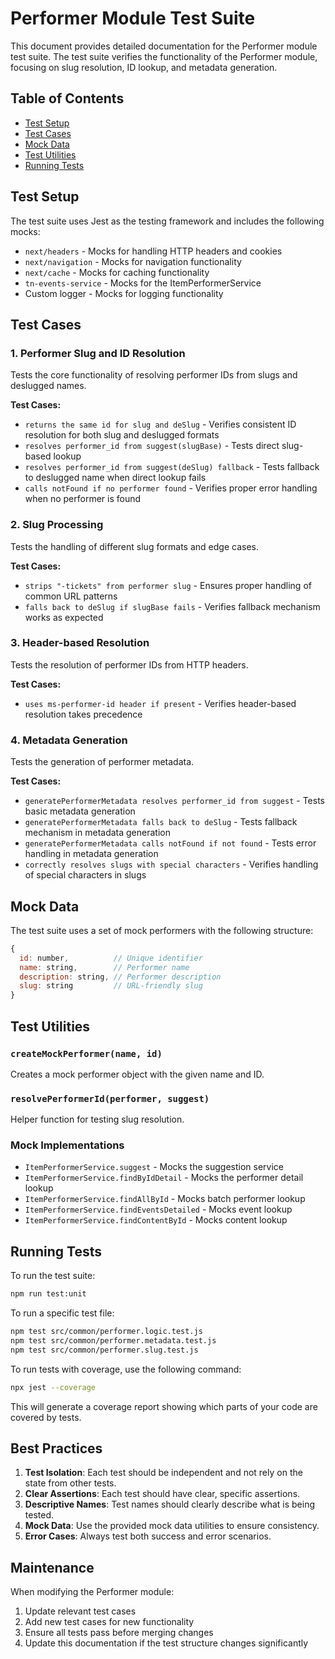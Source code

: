 # Performer Module Test Suite

This document provides detailed documentation for the Performer module test suite. The test suite verifies the functionality of the Performer module, focusing on slug resolution, ID lookup, and metadata generation.

## Table of Contents
- [Test Setup](#test-setup)
- [Test Cases](#test-cases)
- [Mock Data](#mock-data)
- [Test Utilities](#test-utilities)
- [Running Tests](#running-tests)

## Test Setup

The test suite uses Jest as the testing framework and includes the following mocks:

- `next/headers` - Mocks for handling HTTP headers and cookies
- `next/navigation` - Mocks for navigation functionality
- `next/cache` - Mocks for caching functionality
- `tn-events-service` - Mocks for the ItemPerformerService
- Custom logger - Mocks for logging functionality

## Test Cases

### 1. Performer Slug and ID Resolution

Tests the core functionality of resolving performer IDs from slugs and deslugged names.

**Test Cases:**
- `returns the same id for slug and deSlug` - Verifies consistent ID resolution for both slug and deslugged formats
- `resolves performer_id from suggest(slugBase)` - Tests direct slug-based lookup
- `resolves performer_id from suggest(deSlug) fallback` - Tests fallback to deslugged name when direct lookup fails
- `calls notFound if no performer found` - Verifies proper error handling when no performer is found

### 2. Slug Processing

Tests the handling of different slug formats and edge cases.

**Test Cases:**
- `strips "-tickets" from performer slug` - Ensures proper handling of common URL patterns
- `falls back to deSlug if slugBase fails` - Verifies fallback mechanism works as expected

### 3. Header-based Resolution

Tests the resolution of performer IDs from HTTP headers.

**Test Cases:**
- `uses ms-performer-id header if present` - Verifies header-based resolution takes precedence

### 4. Metadata Generation

Tests the generation of performer metadata.

**Test Cases:**
- `generatePerformerMetadata resolves performer_id from suggest` - Tests basic metadata generation
- `generatePerformerMetadata falls back to deSlug` - Tests fallback mechanism in metadata generation
- `generatePerformerMetadata calls notFound if not found` - Tests error handling in metadata generation
- `correctly resolves slugs with special characters` - Verifies handling of special characters in slugs

## Mock Data

The test suite uses a set of mock performers with the following structure:

```javascript
{
  id: number,          // Unique identifier
  name: string,        // Performer name
  description: string, // Performer description
  slug: string         // URL-friendly slug
}
```

## Test Utilities

### `createMockPerformer(name, id)`
Creates a mock performer object with the given name and ID.

### `resolvePerformerId(performer, suggest)`
Helper function for testing slug resolution.

### Mock Implementations

- `ItemPerformerService.suggest` - Mocks the suggestion service
- `ItemPerformerService.findByIdDetail` - Mocks the performer detail lookup
- `ItemPerformerService.findAllById` - Mocks batch performer lookup
- `ItemPerformerService.findEventsDetailed` - Mocks event lookup
- `ItemPerformerService.findContentById` - Mocks content lookup

## Running Tests

To run the test suite:

```bash
npm run test:unit
```

To run a specific test file:

```bash
npm test src/common/performer.logic.test.js
npm test src/common/performer.metadata.test.js
npm test src/common/performer.slug.test.js
```

To run tests with coverage, use the following command:

```bash
npx jest --coverage
```

This will generate a coverage report showing which parts of your code are covered by tests.
## Best Practices

1. **Test Isolation**: Each test should be independent and not rely on the state from other tests.
2. **Clear Assertions**: Each test should have clear, specific assertions.
3. **Descriptive Names**: Test names should clearly describe what is being tested.
4. **Mock Data**: Use the provided mock data utilities to ensure consistency.
5. **Error Cases**: Always test both success and error scenarios.

## Maintenance

When modifying the Performer module:
1. Update relevant test cases
2. Add new test cases for new functionality
3. Ensure all tests pass before merging changes
4. Update this documentation if the test structure changes significantly
